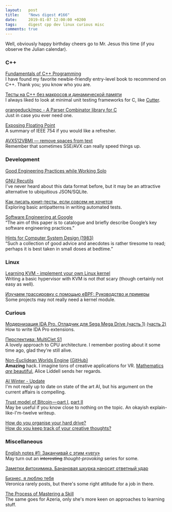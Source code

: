 ```yaml
---
layout:   post
title:    "News digest #166"
date:     2019-01-07 12:00:00 +0200
tags:     digest cpp dev linux curious misc
comments: true
---
```


Well, obviously happy birthday cheers go to Mr. Jesus this time (if you observe the Julian calendar).

### C++

[Fundamentals of C++ Programming](http://python.cs.southern.edu/cppbook/progcpp.pdf)<br/>
I have found my favorite newbie-friendly entry-level book to recommend on C++. Thank you; you know who you are.

[Тесты на C++ без макросов и динамической памяти](https://habr.com/post/434906/)<br/>
I always liked to look at minimal unit testing frameworks for C, like [Cutter](http://cutter.sourceforge.net).

[orangeduck/mpc - A Parser Combinator library for C](https://github.com/orangeduck/mpc)<br/>
Just in case you ever need one.

[Exposing Floating Point](https://ciechanow.ski/exposing-floating-point/)<br/>
A summary of IEEE 754 if you would like a refresher.

[AVX512VBMI — remove spaces from text](http://0x80.pl/notesen/2019-01-05-avx512vbmi-remove-spaces.html)<br/>
Remember that sometimes SSE/AVX can really speed things up.

### Development

[Good Engineering Practices while Working Solo](https://blog.bitsrc.io/good-engineering-practices-while-working-solo-ad872e727af4)

[GNU Recutils](https://www.gnu.org/software/recutils/)<br/>
I've never heard about this data format before, but it may be an attractive alternative to ubiquitious JSON/SQLite.

[Как писать юнит-тесты, если совсем не хочется](https://habr.com/post/434972/)<br/>
Exploring basic antipatterns in writing automated tests.

[Software Engineering at Google](https://arxiv.org/pdf/1702.01715.pdf)<br/>
“The aim of this paper is to catalogue and briefly describe Google’s key software engineering practices.”

[Hints for Computer System Design (1983)](http://bwlampson.site/33-Hints/Acrobat.pdf)<br/>
“Such a collection of good advice and anecdotes is rather tiresome to read; perhaps it is best taken in small doses at bedtime.”

### Linux

[Learning KVM - implement your own Linux kernel](https://david942j.blogspot.com/2018/10/note-learning-kvm-implement-your-own.html)<br/>
Writing a basic hypervisor with KVM is not _that_ scary (though certainly not easy as well).

[Изучаем трассировку с помощью eBPF: Руководство и примеры](https://habr.com/post/435142/)<br/>
Some projects may not really need a kernel module.

### Curious

[Модернизация IDA Pro. Отладчик для Sega Mega Drive (часть 1)](https://habr.com/post/434992/) [(часть 2)](https://habr.com/post/435002/)<br/>
How to write IDA Pro extensions.

[Перспектива: MultiClet S1](https://habr.com/post/434982/)<br/>
A lovely approach to CPU architecture. I remember posting about it some time ago, glad they're still alive.

[Non-Euclidean Worlds Engine](https://www.youtube.com/watch?v=kEB11PQ9Eo8&feature=youtu.be) [(GitHub)](https://github.com/HackerPoet/NonEuclidean)<br/>
**Amazing** hack. I imagine tons of creative applications for VR. [Mathematics _are_ beautiful](https://www.youtube.com/watch?v=slT4yb8mEac), Alice Liddell sends her regards.

[AI Winter - Update](https://blog.piekniewski.info/2018/10/29/ai-winter-update/)<br/>
I'm not really up to date on state of the art AI, but his argument on the current affairs is compelling.

[Trust model of Bitcoin — part I](https://hackernoon.com/trust-model-of-bitcoin-part-i-34aacf47d444), [part II](https://hackernoon.com/trust-model-of-bitcoin-part-ii-bfcfa15b8f09)<br/>
May be useful if you know close to nothing on the topic. An okayish explain-like-I'm-twelve writeup.

[How do you organise your hard drive?](https://news.ycombinator.com/item?id=18836472)<br/>
[How do you keep track of your creative thoughts?](https://news.ycombinator.com/item?id=18837345)

### Miscellaneous

[English notes #1: Заканчивай с этим «very»](https://habr.com/company/flant/blog/434648/)<br/>
May turn out an ~~interesting~~ _thought-provoking_ series for some.

[Заметки фитохимика. Банановая шкурка наносит ответный удар](https://habr.com/post/434944/)

[Бизнес, я люблю тебя](https://habr.com/post/434940/)<br/>
Veronica rarely posts, but there's some right attitude for a job in there.

[The Process of Mastering a Skill](https://azeria-labs.com/the-process-of-mastering-a-skill/)<br/>
The same goes for Azeria, only she's more keen on approaches to learning stuff.
